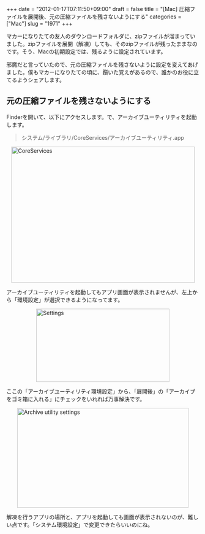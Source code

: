 +++
date = "2012-01-17T07:11:50+09:00"
draft = false
title = "[Mac] 圧縮ファイルを展開後、元の圧縮ファイルを残さないようにする"
categories = ["Mac"]
slug = "1971"
+++

マカーになりたての友人のダウンロードフォルダに、zipファイルが溜まっていました。zipファイルを展開（解凍）しても、そのzipファイルが残ったままなのです。そう、Macの初期設定では、残るように設定されています。

邪魔だと言っていたので、元の圧縮ファイルを残さないように設定を変えてあげました。僕もマカーになりたての頃に、躓いた覚えがあるので、誰かのお役に立てるようシェアします。

<h2>元の圧縮ファイルを残さないようにする</h2>

Finderを開いて、以下にアクセスします。で、アーカイブユーティリティを起動します。

<blockquote>システム/ライブラリ/CoreServices/アーカイブユーティリティ.app</blockquote>

<img style="display:block; margin-left:auto; margin-right:auto;" src="/images/2012/01/CoreServices.png" alt="CoreServices" title="CoreServices.png" border="0" width="479" height="355" />

アーカイブユーティリティを起動してもアプリ画面が表示されませんが、左上から「環境設定」が選択できるようになってます。

<img style="display:block; margin-left:auto; margin-right:auto;" src="/images/2012/01/settings.png" alt="Settings" title="settings.png" border="0" width="348" height="191" />

ここの「アーカイブユーティリティ環境設定」から、「展開後」の「アーカイブをゴミ箱に入れる」にチェックをいれれば万事解決です。

<img style="display:block; margin-left:auto; margin-right:auto;" src="/images/2012/01/archive_utility_settings.png" alt="Archive utility settings" title="archive_utility_settings.png" border="0" width="448" height="260" />

解凍を行うアプリの場所と、アプリを起動しても画面が表示されないのが、難しい点です。「システム環境設定」で変更できたらいいのにね。
